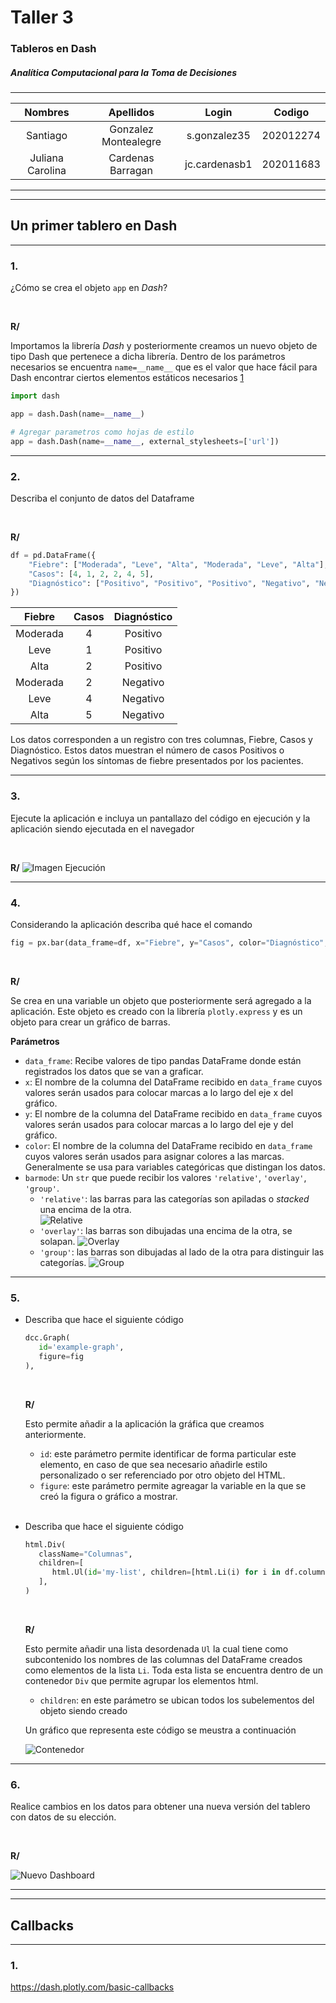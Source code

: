 # Taller 3

### Tableros en Dash

##### Analítica Computacional para la Toma de Decisiones

---

|     Nombres      |      Apellidos       |     Login     |  Codigo   |
| :--------------: | :------------------: | :-----------: | :-------: |
|     Santiago     | Gonzalez Montealegre | s.gonzalez35  | 202012274 |
| Juliana Carolina |  Cardenas Barragan   | jc.cardenasb1 | 202011683 |

---

---

## Un primer tablero en Dash

---

### 1.

¿Cómo se crea el objeto `app` en _Dash_?

   <br>

**R/**

Importamos la librería _Dash_ y posteriormente creamos un nuevo objeto de tipo Dash que pertenece a dicha librería. Dentro de los parámetros necesarios se encuentra `name=__name__` que es el valor que hace fácil para Dash encontrar ciertos elementos estáticos necesarios [1](https://www.angela1c.com/projects/dash/plotly_intro/)

```py
import dash

app = dash.Dash(name=__name__)

# Agregar parametros como hojas de estilo
app = dash.Dash(name=__name__, external_stylesheets=['url'])
```

---

### 2.

Describa el conjunto de datos del Dataframe

<br>

**R/**

```py
df = pd.DataFrame({
    "Fiebre": ["Moderada", "Leve", "Alta", "Moderada", "Leve", "Alta"],
    "Casos": [4, 1, 2, 2, 4, 5],
    "Diagnóstico": ["Positivo", "Positivo", "Positivo", "Negativo", "Negativo", "Negativo"]
})
```

|  Fiebre  | Casos | Diagnóstico |
| :------: | :---: | :---------: |
| Moderada |   4   |  Positivo   |
|   Leve   |   1   |  Positivo   |
|   Alta   |   2   |  Positivo   |
| Moderada |   2   |  Negativo   |
|   Leve   |   4   |  Negativo   |
|   Alta   |   5   |  Negativo   |

Los datos corresponden a un registro con tres columnas, Fiebre, Casos y Diagnóstico. Estos datos muestran el número de casos Positivos o Negativos según los síntomas de fiebre presentados por los pacientes.

---

### 3.

Ejecute la aplicación e incluya un pantallazo del código en ejecución y la aplicación siendo ejecutada en el navegador

<br>

**R/**
![Imagen Ejecución](image/Taller3-Solucion/3.png)

---

### 4.

Considerando la aplicación describa qué hace el comando

```py
fig = px.bar(data_frame=df, x="Fiebre", y="Casos", color="Diagnóstico", barmode="group")
```

<br>

**R/**

Se crea en una variable un objeto que posteriormente será agregado a la aplicación. Este objeto es creado con la librería `plotly.express` y es un objeto para crear un gráfico de barras.

**Parámetros**

- `data_frame`: Recibe valores de tipo pandas DataFrame donde están registrados los datos que se van a graficar.
- `x`: El nombre de la columna del DataFrame recibido en `data_frame` cuyos valores serán usados para colocar marcas a lo largo del eje x del gráfico.
- `y`: El nombre de la columna del DataFrame recibido en `data_frame` cuyos valores serán usados para colocar marcas a lo largo del eje y del gráfico.
- `color`: El nombre de la columna del DataFrame recibido en `data_frame` cuyos valores serán usados para asignar colores a las marcas. Generalmente se usa para variables categóricas que distingan los datos.
- `barmode`: Un `str` que puede recibir los valores `'relative'`, `'overlay'`, `'group'`.
  - `'relative'`: las barras para las categorías son apiladas o _stacked_ una encima de la otra.  
    ![Relative](image/Taller3-Solucion/4_Relative.png)
  - `'overlay'`: las barras son dibujadas una encima de la otra, se solapan.
    ![Overlay](image/Taller3-Solucion/4_Overlay.png)
  - `'group'`: las barras son dibujadas al lado de la otra para distinguir las categorías.
    ![Group](image/Taller3-Solucion/4_Group.png)

---

### 5.

- Describa que hace el siguiente código

  ```py
  dcc.Graph(
     id='example-graph',
     figure=fig
  ),
  ```

   <br>

  **R/**

  Esto permite añadir a la aplicación la gráfica que creamos anteriormente.

  - `id`: este parámetro permite identificar de forma particular este elemento, en caso de que sea necesario añadirle estilo personalizado o ser referenciado por otro objeto del HTML.
  - `figure`: este parámetro permite agreagar la variable en la que se creó la figura o gráfico a mostrar.

  <br>

- Describa que hace el siguiente código

  ```py
  html.Div(
     className="Columnas",
     children=[
        html.Ul(id='my-list', children=[html.Li(i) for i in df.columns])
     ],
  )
  ```

  <br>

  **R/**

  Esto permite añadir una lista desordenada `Ul` la cual tiene como subcontenido los nombres de las columnas del DataFrame creados como elementos de la lista `Li`. Toda esta lista se encuentra dentro de un contenedor `Div` que permite agrupar los elementos html.

  - `children`: en este parámetro se ubican todos los subelementos del objeto siendo creado

  Un gráfico que representa este código se meustra a continuación

  ![Contenedor](image/Taller3-Solucion/5_Contenedor.png)

---

### 6.

Realice cambios en los datos para obtener una nueva versión del tablero con datos de su elección.

<br>

**R/**

![Nuevo Dashboard](image/Taller3-Solucion/6_Nuevo.png)

---

---

## Callbacks

---

### 1.

https://dash.plotly.com/basic-callbacks
